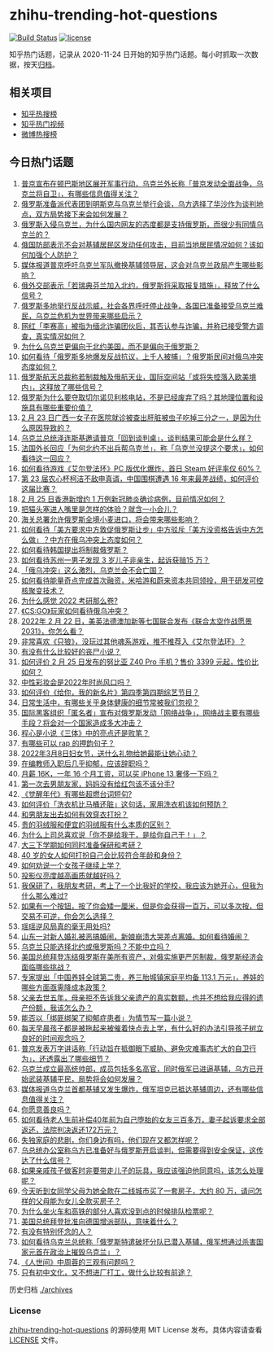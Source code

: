 # zhihu-trending-hot-questions

[![Build Status](https://github.com/justjavac/zhihu-trending-hot-questions/workflows/ci/badge.svg?branch=master)](https://github.com/justjavac/zhihu-trending-hot-questions/actions)
[![license](https://img.shields.io/github/license/justjavac/zhihu-trending-hot-questions)](https://github.com/justjavac/zhihu-trending-hot-questions/blob/master/LICENSE)

知乎热门话题，记录从 2020-11-24 日开始的知乎热门话题。每小时抓取一次数据，按天[归档](./archives)。

## 相关项目

- [知乎热搜榜](https://github.com/justjavac/zhihu-trending-top-search)
- [知乎热门视频](https://github.com/justjavac/zhihu-trending-hot-video)
- [微博热搜榜](https://github.com/justjavac/weibo-trending-hot-search)

## 今日热门话题

<!-- BEGIN -->
<!-- 最后更新时间 Sat Feb 26 2022 05:16:05 GMT+0800 (China Standard Time) -->

1. [普京宣布在顿巴斯地区展开军事行动，乌克兰外长称「普京发动全面战争，乌克兰将自卫」，有哪些信息值得关注？](https://www.zhihu.com/question/518414164)
1. [俄罗斯准备派代表团到明斯克与乌克兰举行会谈，乌方选择了华沙作为谈判地点，双方局势接下来会如何发展？](https://www.zhihu.com/question/518710565)
1. [俄罗斯入侵乌克兰，为什么国内网友的态度都是支持俄罗斯，而很少有同情乌克兰的？](https://www.zhihu.com/question/518488822)
1. [俄国防部表示不会对基辅居民区发动任何攻击，目前当地居民情况如何？该如何加强个人防护？](https://www.zhihu.com/question/518723347)
1. [媒体报道普京呼吁乌克兰军队撤换基辅领导层，这会对乌克兰政局产生哪些影响？](https://www.zhihu.com/question/518730649)
1. [俄外交部表示「若瑞典芬兰加入北约，俄罗斯将采取报复措施」，释放了什么信号？](https://www.zhihu.com/question/518729494)
1. [俄罗斯多地举行反战示威，社会各界呼吁停止战争，各国已准备接受乌克兰难民，乌克兰危机为世界带来哪些启示？](https://www.zhihu.com/question/518656739)
1. [网红「李赛高」被指为缅北诈骗团伙后，其否认参与诈骗，并称已接受警方调查，真实情况如何？](https://www.zhihu.com/question/518591818)
1. [为什么乌克兰更偏向于北约美国，而不是偏向于俄罗斯？](https://www.zhihu.com/question/455984791)
1. [如何看待「俄罗斯多地爆发反战抗议，上千人被捕」？俄罗斯民间对俄乌冲突态度如何？](https://www.zhihu.com/question/518643816)
1. [俄罗斯航天总裁称若制裁触及俄航天业，国际空间站「或将失控落入欧美境内」，这释放了哪些信号？](https://www.zhihu.com/question/518645624)
1. [俄罗斯为什么要夺取切尔诺贝利核电站，不是已经废弃了吗？其地理位置和设施具有哪些重要价值？](https://www.zhihu.com/question/518546356)
1. [2 月 23 日广西一女子在医院就诊被查出肝脏被虫子吃掉三分之一，是因为什么原因导致的？](https://www.zhihu.com/question/518285881)
1. [乌克兰总统泽连斯基邀请普京「回到谈判桌」，谈判结果可能会是什么样？](https://www.zhihu.com/question/518700492)
1. [法国外长回应「为何北约不出兵帮乌克兰」，称「乌克兰没提这个要求」，如何看待这一回应？](https://www.zhihu.com/question/518614112)
1. [如何看待游戏《艾尔登法环》PC 版优化爆炸，首日 Steam 好评率仅 60%？](https://www.zhihu.com/question/518609961)
1. [第 23 届农心杯柯洁不敌申真谞，中国围棋遭遇 16 年来最差战绩，如何评价这届比赛？](https://www.zhihu.com/question/518660600)
1. [2 月 25 日香港新增约 1 万例新冠肺炎确诊病例，目前情况如何？](https://www.zhihu.com/question/518632247)
1. [把猫头塞进人嘴里是怎样的体验？就含一小会儿？](https://www.zhihu.com/question/53468107)
1. [海关总署允许俄罗斯全境小麦进口，将会带来哪些影响？](https://www.zhihu.com/question/518465854)
1. [如何看待「美方要求中方敦促俄罗斯让步」中方驳斥「美方没资格告诉中方怎么做」？中方在俄乌冲突上态度如何？](https://www.zhihu.com/question/518476051)
1. [如何看待韩国提出将制裁俄罗斯？](https://www.zhihu.com/question/518502798)
1. [如何看待苏州一男子发现 3 岁儿子非亲生，起诉获赔15 万？](https://www.zhihu.com/question/518610550)
1. [「俄乌冲突」这么激烈，乌克兰会不会亡国？](https://www.zhihu.com/question/518173207)
1. [如何看待能量奇点完成首次融资，米哈游和蔚来资本共同领投，用于研发可控核聚变技术？](https://www.zhihu.com/question/518663672)
1. [为什么感觉 2022 考研那么卷?](https://www.zhihu.com/question/518240949)
1. [《CS:GO》玩家如何看待俄乌冲突？](https://www.zhihu.com/question/518596275)
1. [2022年 2 月 22 日，美英法德澳加新等七国联合发布《联合太空作战愿景2031》，你怎么看？](https://www.zhihu.com/question/518394412)
1. [非常喜欢《只狼》，没玩过其他魂系游戏，推不推荐入《艾尔登法环》？](https://www.zhihu.com/question/517831571)
1. [有没有什么比较好的丧尸小说？](https://www.zhihu.com/question/50416613)
1. [如何评价 2 月 25 日发布的努比亚 Z40 Pro 手机？售价 3399 元起，性价比如何？](https://www.zhihu.com/question/518653760)
1. [中性彩妆会是2022年时尚风口吗？](https://www.zhihu.com/question/518411645)
1. [如何评价《给你，我的新名片》第四季第四期综艺节目？](https://www.zhihu.com/question/518485773)
1. [日常生活中，有哪些关乎身体健康的细节常被我们忽视？](https://www.zhihu.com/question/20330574)
1. [国际黑客组织「匿名者」宣布对俄罗斯发动「网络战争」，网络战主要有哪些手段？将会对一个国家造成多大冲击？](https://www.zhihu.com/question/518595409)
1. [程心是小说《三体》中的亮点还是败笔？](https://www.zhihu.com/question/309033686)
1. [有哪些可以 rap 的押韵句子？](https://www.zhihu.com/question/379436603)
1. [2022年3月8日妇女节，送什么礼物给她最能让她心动？](https://www.zhihu.com/question/40902128)
1. [在编教师入职后几乎抑郁，应该辞职吗？](https://www.zhihu.com/question/518434731)
1. [月薪 16K，一年 16 个月工资，可以买 iPhone 13 奢侈一下吗？](https://www.zhihu.com/question/517809960)
1. [第一次去男朋友家，妈妈没有给红包该不该分手?](https://www.zhihu.com/question/518663916)
1. [《觉醒年代》有哪些超燃台词短句?](https://www.zhihu.com/question/463340352)
1. [如何评价「洗衣机比马桶还脏」这句话，家用洗衣机该如何预防？](https://www.zhihu.com/question/518460178)
1. [和男朋友出去如何有效穿衣打扮？](https://www.zhihu.com/question/517291314)
1. [贵的羽绒服和便宜的羽绒服有什么本质的区别？](https://www.zhihu.com/question/517082287)
1. [为什么上司总喜欢说「你不是给我干，是给你自己干！」？](https://www.zhihu.com/question/517847490)
1. [大三下学期如何同时准备保研和考研？](https://www.zhihu.com/question/517990749)
1. [40 岁的女人如何打扮自己会比较符合年龄和身份？](https://www.zhihu.com/question/517520629)
1. [如何劝说一个女孩子继续上学？](https://www.zhihu.com/question/518588002)
1. [投影仪亮度越高画质就越好吗？](https://www.zhihu.com/question/518079861)
1. [我保研了，我朋友考研，考上了一个比我好的学校，我应该为她开心，但我为什么那么难过?](https://www.zhihu.com/question/517827706)
1. [如果有一个按钮，按了你会矮一厘米，但是你会获得一百万，可以多次按，但交易不可逆，你会怎么选择？](https://www.zhihu.com/question/367519449)
1. [瑶瑶逆风局真的毫无用处吗?](https://www.zhihu.com/question/518598637)
1. [山东一对新人婚礼被恶搞婚闹，新娘崩溃大哭差点离婚。如何看待婚闹？](https://www.zhihu.com/question/518396337)
1. [乌克兰只能选择北约或俄罗斯吗？不能中立吗？](https://www.zhihu.com/question/518551137)
1. [美国总统拜登冻结俄罗斯在美所有资产，对俄实施更严厉制裁，俄罗斯经济会面临哪些挑战？](https://www.zhihu.com/question/518586621)
1. [专家提出「中国养娃全球第二贵，养三胎城镇家庭平均备 113.1 万元」，养娃的哪些方面亟需降成本政策？](https://www.zhihu.com/question/518270816)
1. [父亲去世五年，母亲拒不告诉我父亲遗产的真实数额，也并不想给我应得的遗产份额，我该怎么办？](https://www.zhihu.com/question/429169065)
1. [能否以「绑匪绑架了抑郁症患者」为情节写一篇小说？](https://www.zhihu.com/question/433025848)
1. [每天早晨孩子都是被拖起来被催着快点去上学，有什么好的办法引导孩子树立良好的时间观念吗？](https://www.zhihu.com/question/517973844)
1. [普京发表万字讲话称「行动旨在抵御眼下威胁、避免灾难事态扩大的自卫行为」，还透露出了哪些细节？](https://www.zhihu.com/question/518641871)
1. [乌克兰成立最高统帅部，成员包括多名高官，同时俄军已进逼基辅，乌方已开始武装基辅平民，局势将会如何发展？](https://www.zhihu.com/question/518616407)
1. [媒体报道乌克兰首都基辅又发生爆炸，俄军坦克已抵达基辅周边，还有哪些信息值得关注？](https://www.zhihu.com/question/518511873)
1. [你愿意善良吗？](https://www.zhihu.com/question/518604915)
1. [如何看待老人生前补偿40年前为自己堕胎的女友三百多万，妻子起诉要求全部返还，法院判决返还172万元？](https://www.zhihu.com/question/518100375)
1. [失独家庭的悲剧，你们身边有吗，他们现在又都怎样呢？](https://www.zhihu.com/question/65057249)
1. [乌总统办公室称乌方已准备好与俄罗斯开启谈判，但需要得到安全保证，这传达了什么信号？](https://www.zhihu.com/question/518664489)
1. [如果亲戚孩子做客时非要带走儿子的玩具，我应该强迫他同意吗，该怎么处理呢？](https://www.zhihu.com/question/362768465)
1. [今天听到女同学父母为她全款在二线城市买了一套房子，大约 80 万，请问怎样的父母能为女儿全款买房子？](https://www.zhihu.com/question/264218748)
1. [为什么坐火车和高铁的部分人喜欢没到点的时候排队检票呢？](https://www.zhihu.com/question/513622098)
1. [美国总统拜登批准向德国增派部队，意味着什么？](https://www.zhihu.com/question/518586151)
1. [有没有特别怀念的人？](https://www.zhihu.com/question/277321430)
1. [如何看待乌克兰总统称「俄罗斯特遣破坏分队已潜入基辅，俄军想通过杀害国家元首在政治上摧毁乌克兰」？](https://www.zhihu.com/question/518588867)
1. [《人世间》中周蓉的三观有问题吗？](https://www.zhihu.com/question/517175632)
1. [只有初中文化，又不想进厂打工，做什么比较有前途？](https://www.zhihu.com/question/516822568)

<!-- END -->

历史归档 [./archives](./archives)

### License

[zhihu-trending-hot-questions](https://github.com/justjavac/zhihu-trending-hot-questions)
的源码使用 MIT License 发布。具体内容请查看 [LICENSE](./LICENSE) 文件。
